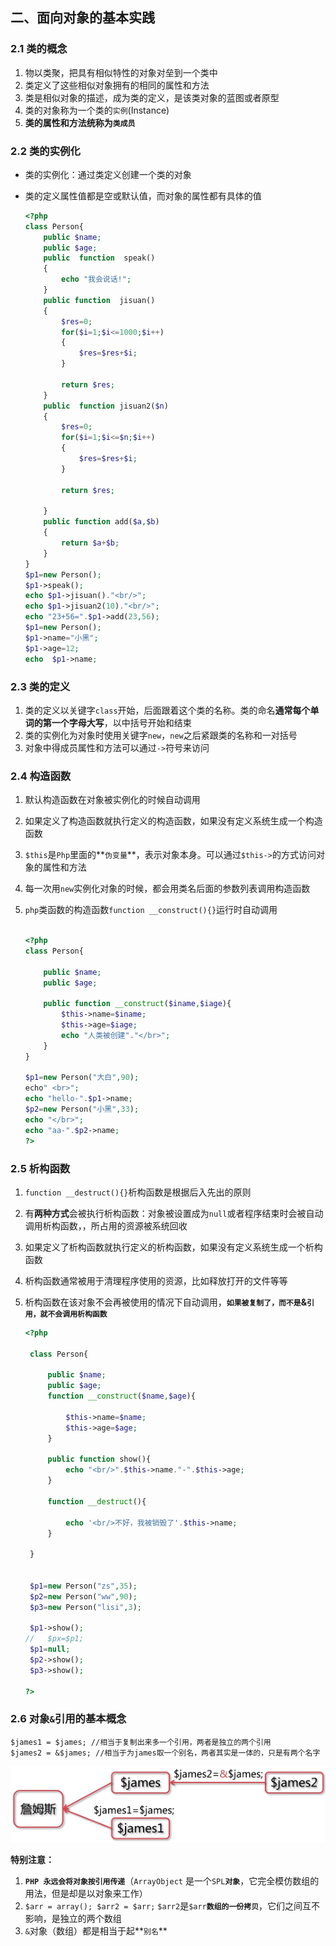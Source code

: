 ## 二、面向对象的基本实践

### 2.1 类的概念

1. 物以类聚，把具有相似特性的对象对垒到一个类中
2. 类定义了这些相似对象拥有的相同的属性和方法
3. 类是相似对象的描述，成为类的定义，是该类对象的蓝图或者原型
4. 类的对象称为一个类的`实例`(Instance)
5. **类的属性和方法统称为`类成员`**

### 2.2 类的实例化

- 类的实例化：通过类定义创建一个类的对象

- 类的定义属性值都是空或默认值，而对象的属性都有具体的值

  ```php
  <?php
  class Person{
      public $name;
      public $age;
      public  function  speak()
      {
          echo "我会说话!";
      }
      public function  jisuan()
      {
          $res=0;
          for($i=1;$i<=1000;$i++)
          {
              $res=$res+$i;
          }
  
          return $res;
      }
      public  function jisuan2($n)
      {
          $res=0;
          for($i=1;$i<=$n;$i++)
          {
              $res=$res+$i;
          }
  
          return $res;
  
      }
      public function add($a,$b)
      {
          return $a+$b;
      }
  }
  $p1=new Person();
  $p1->speak();
  echo $p1->jisuan()."<br/>";
  echo $p1->jisuan2(10)."<br/>";
  echo "23+56=".$p1->add(23,56);
  $p1=new Person();
  $p1->name="小黑";
  $p1->age=12;
  echo  $p1->name;
  
  ```

  



### 2.3 类的定义

1. 类的定义以关键字`class`开始，后面跟着这个类的名称。类的命名**通常每个单词的第一个字母大写**，以中括号开始和结束
2. 类的实例化为对象时使用关键字`new`，`new`之后紧跟类的名称和一对括号
3. 对象中得成员属性和方法可以通过`->`符号来访问

### 2.4 构造函数

1. 默认构造函数在对象被实例化的时候自动调用

2. 如果定义了构造函数就执行定义的构造函数，如果没有定义系统生成一个构造函数

3. `$this`是`Php`里面的**`伪变量`**，表示对象本身。可以通过`$this->`的方式访问对象的属性和方法

4. 每一次用`new`实例化对象的时候，都会用类名后面的参数列表调用构造函数

5. `php`类函数的构造函数`function __construct(){}`运行时自动调用

   ```php
   
   <?php
   class Person{
   
       public $name;
       public $age;
   
       public function __construct($iname,$iage){
           $this->name=$iname;
           $this->age=$iage;
           echo "人类被创建"."</br>";
       }
   }
   
   $p1=new Person("大白",90);
   echo" <br>";
   echo "hello-".$p1->name;
   $p2=new Person("小黑",33);
   echo "</br>";
   echo "aa-".$p2->name;
   ?>
   ```

   

### 2.5 析构函数

1. `function __destruct(){}`析构函数是根据后入先出的原则

2. 有**两种方式**会被执行析构函数：对象被设置成为`null`或者程序结束时会被自动调用析构函数，，所占用的资源被系统回收

3. 如果定义了析构函数就执行定义的析构函数，如果没有定义系统生成一个析构函数

4. 析构函数通常被用于清理程序使用的资源，比如释放打开的文件等等

5. 析构函数在该对象不会再被使用的情况下自动调用，**`如果被复制了，而不是`&`引用，就不会调用析构函数`**

   ```PHP
   <?php
   
   	class Person{
   		
   		public $name;
   		public $age;
   		function __construct($name,$age){
   			
   			$this->name=$name;
   			$this->age=$age;
   		}
   
   		public function show(){
   			echo "<br/>".$this->name."-".$this->age;
   		}
   
   		function __destruct(){
   			
   			echo '<br/>不好，我被销毁了'.$this->name;
   		}
   
   	}
   
   
   	$p1=new Person("zs",35);	
   	$p2=new Person("ww",90);
   	$p3=new Person("lisi",3);
   
   	$p1->show();
   //	$px=$p1;
   	$p1=null;
   	$p2->show();
   	$p3->show();
   
   ?>
   ```

   

### 2.6 对象`&`引用的基本概念

```
$james1 = $james; //相当于复制出来多一个引用，两者是独立的两个引用
$james2 = &$james; //相当于为james取一个别名，两者其实是一体的，只是有两个名字
```

![](%E4%BA%8C%E3%80%81%E9%9D%A2%E5%90%91%E5%AF%B9%E8%B1%A1%E7%9A%84%E5%9F%BA%E6%9C%AC%E5%AE%9E%E8%B7%B5.assets/%E4%BE%8B%E5%AD%90.png)

   **特别注意：**

1. **`PHP 永远会将对象按引用传递`**（`ArrayObject` 是一个`SPL`**`对象`**，它完全模仿数组的用法，但是却是以对象来工作）
2. `$arr = array(); $arr2 = $arr;` `$arr2`是`$arr`**`数组的一份拷贝`**，它们之间互不影响，是独立的两个数组
3. `&`对象（数组）都是相当于起**`别名`**